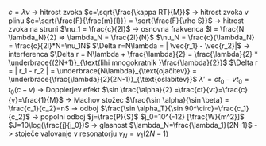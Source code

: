$c=\lambda \nu$ -> hitrost zvoka
$c=\sqrt{\frac{\kappa RT}{M}}$ -> hitrost zvoka v plinu
$c=\sqrt{\frac{F}{\frac{m}{l}}} = \sqrt{\frac{F}{\rho S}}$ -> hitrost zvoka na struni
$\nu_1 = \frac{c}{2l}$ -> osnovna frakvenca
$l = \frac{N \lambda_N}{2} => \lambda_N = \frac{2l}{N}$
$\nu_N = \frac{c}{\lambda_N} = \frac{c}{2l}*N=\nu_1N$
$\Delta r=N\lambda = | \vec{r_1} - \vec{r_2}|$ -> interferenca
$\Delta r = N\lambda + \frac{\lambda}{2} = \frac{\lambda}{2} * \underbrace{(2N+1)}_{\text{lihi mnogokratnik }\frac{\lambda}{2}}$
$\Delta r = | r_1 - r_2 | = \underbrace{N\lambda}_{\text{ojačitev}} = \underbrace{\frac{\lambda}{2}(2N-1)}_{\text{oslabitev}}$
$\lambda' = ct_0 - vt_0 = t_0(c-v)$ -> Dopplerjev efekt
$\sin \frac{\alpha}{2} =\frac{ct}{vt}=\frac{c}{v}=\frac{1}{M}$ -> Machov stožec
$\frac{\sin \alpha}{\sin \beta} = \frac{c_1}{c_2}=n$ -> odboj
$\frac{\sin \alpha_T}{\sin 90^\circ}=\frac{c_1}{c_2}$ -> popolni odboj
$j=\frac{P}{S}$
$j_0=10^{-12} [\frac{W}{m^2}]$ 
$J=10\log(\frac{j}{j_0})$ -> glasnost
$\lambda_N=\frac{\lambda_1}{2N-1}$ -> stoječe valovanje v resonatorju
$\nu_N=\nu_1(2N-1)$
